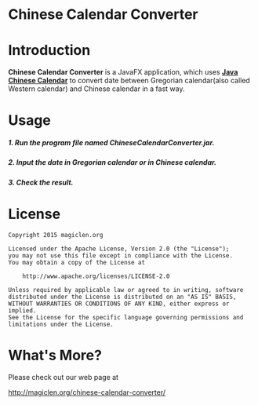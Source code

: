 Chinese Calendar Converter
=================================

# Introduction

**Chinese Calendar Converter** is a JavaFX application, which uses [**Java Chinese Calendar**](https://github.com/magiclen/JavaChineseCalendar "Java Chinese Calendar") to convert date between Gregorian calendar(also called Western calendar) and Chinese calendar in a fast way.

# Usage

##### 1. Run the program file named **ChineseCalendarConverter.jar**. #####
##### 2. Input the date in Gregorian calendar or in Chinese calendar. #####
##### 3. Check the result. #####

# License

    Copyright 2015 magiclen.org

    Licensed under the Apache License, Version 2.0 (the "License");
    you may not use this file except in compliance with the License.
    You may obtain a copy of the License at

        http://www.apache.org/licenses/LICENSE-2.0

    Unless required by applicable law or agreed to in writing, software
    distributed under the License is distributed on an "AS IS" BASIS,
    WITHOUT WARRANTIES OR CONDITIONS OF ANY KIND, either express or implied.
    See the License for the specific language governing permissions and
    limitations under the License.

# What's More?

Please check out our web page at

http://magiclen.org/chinese-calendar-converter/
